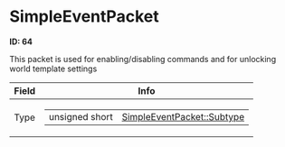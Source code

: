 # SimpleEventPacket

__ID: 64__

This packet is used for enabling/disabling commands and for unlocking world template settings

<table><thead><tr><th>Field</th><th>Info</th></tr></thead><tbody>
<tr><td>Type</td><td><table><tbody><tr><td>unsigned short</td><td><a href="../enums/SimpleEventPacket_Subtype.md">SimpleEventPacket::Subtype</a></td></tr></tbody></table></td></tr>
</tbody></table>